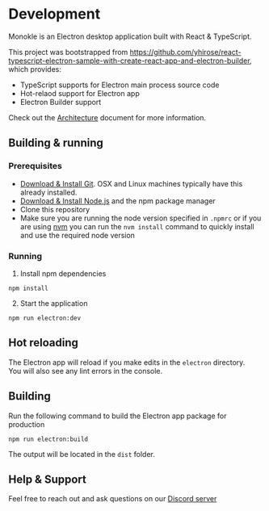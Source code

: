 # Development

Monokle is an Electron desktop application built with React & TypeScript.  

This project was bootstrapped from
https://github.com/yhirose/react-typescript-electron-sample-with-create-react-app-and-electron-builder, 
which provides:
- TypeScript supports for Electron main process source code
- Hot-relaod support for Electron app
- Electron Builder support

Check out the [Architecture](./architecture.md) document for more information.

## Building & running

### Prerequisites

- [Download & Install Git](https://git-scm.com/downloads). OSX and Linux machines typically have this already installed.
- [Download & Install Node.js](https://nodejs.org/en/download/) and the npm package manager
- Clone this repository
- Make sure you are running the node version specified in `.npmrc` or if you are using [nvm](https://github.com/nvm-sh/nvm) you can run the `nvm install` command to quickly install and use the required node version

### Running

1. Install npm dependencies
```
npm install
```

2. Start the application

```
npm run electron:dev
```

## Hot reloading

The Electron app will reload if you make edits in the `electron` directory.  
You will also see any lint errors in the
console.


## Building
Run the following command to build the Electron app package for production

```
npm run electron:build
```

The output will be located in the `dist` folder.

## Help & Support

Feel free to reach out and ask questions on our [Discord server](https://discord.gg/uNuhy6GDyn)
